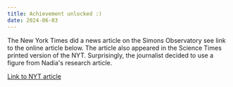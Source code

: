```yaml
---
title: Achievement unlocked :)
date: 2024-06-03
---
```


The New York Times did a news article on the Simons Observatory see link to the online article below. The article also appeared in the Science Times printed version of the NYT. Surprisingly, the journalist decided to use a figure from Nadia's research article. 

<a href="https://www.nytimes.com/2024/06/03/science/cosmic-inflation-microwave-background-simons-observatory.html?unlocked_article_code=1.w00.24wm.AFbwhEFrpbU5&smid=nytcore-ios-share&referringSource=articleShare&u2g=c">Link to NYT article</a>

<!--more-->